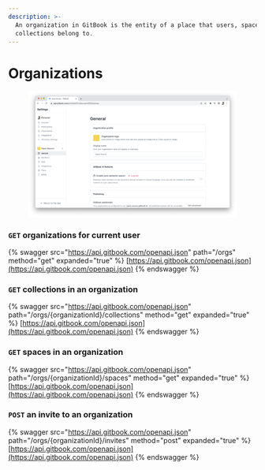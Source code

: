 ```yaml
---
description: >-
  An organization in GitBook is the entity of a place that users, spaces, and
  collections belong to.
---
```


# Organizations

<figure><img src="../../../.gitbook/assets/Organization.png" alt=""><figcaption></figcaption></figure>

### `GET` organizations for current user

{% swagger src="https://api.gitbook.com/openapi.json" path="/orgs" method="get" expanded="true" %}
[https://api.gitbook.com/openapi.json](https://api.gitbook.com/openapi.json)
{% endswagger %}

### `GET` collections in an organization

{% swagger src="https://api.gitbook.com/openapi.json" path="/orgs/{organizationId}/collections" method="get" expanded="true" %}
[https://api.gitbook.com/openapi.json](https://api.gitbook.com/openapi.json)
{% endswagger %}

### `GET` spaces in an organization

{% swagger src="https://api.gitbook.com/openapi.json" path="/orgs/{organizationId}/spaces" method="get" expanded="true" %}
[https://api.gitbook.com/openapi.json](https://api.gitbook.com/openapi.json)
{% endswagger %}

### `POST` an invite to an organization

{% swagger src="https://api.gitbook.com/openapi.json" path="/orgs/{organizationId}/invites" method="post" expanded="true" %}
[https://api.gitbook.com/openapi.json](https://api.gitbook.com/openapi.json)
{% endswagger %}
